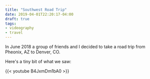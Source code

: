 ```yaml
---
title: "Southwest Road Trip"
date: 2019-04-01T22:20:17-04:00
draft: true
tags:
- videography
- travel
---
```


In June 2018 a group of friends and I decided to take a road trip from Pheonix, AZ to Denver, CO.

Here's a tiny bit of what we saw:

{{< youtube B4JxmDm1bA0 >}}

